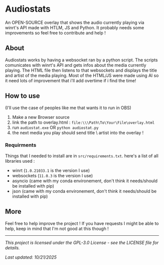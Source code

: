 # Audiostats

An OPEN-SOURCE overlay that shows the audio currently playing via winrt's API made with HTLM, JS and Python.
It probably needs some improvements so feel free to contribute and help !


## About

Audiostats works by having a websocket ran by a python script. 
The scripts comunicates with winrt's API and gets infos about the media currently playing.
The HTML file then listens to that websockets and displays the title and artist of the media playing.
Most of the HTML/JS were made using AI so it need lots of improvement that i'll add overtime if i find the time!


## How to use
(I'll use the case of peoples like me that wants it to run in OBS)

1. Make a new Browser source
2. link the path to overlay.html : ```file:\\\Path\To\Your\File\overlay.html```
3. run ```audiostat.exe``` OR ```python audiostat.py``` 
4. the next media you play should send title \ artist into the overlay !

### Requirments

Things that I needed to install are in ```src/requirements.txt```.
here's a list of all libraries used :

- winrt (```1.0.21033.1``` is the version I use)
- websockets (```11.0.3``` is the version I use)
- asyncio (came with my conda environement, don't think it needs/should be installed with pip)
- json (came with my conda environement, don't think it needs/should be installed with pip)


## More

Feel free to help improve the project !
If you have requests I might be able to help, keep in mind that I'm not good at this though !

---

*This project is licensed under the GPL-3.0 License - see the LICENSE file for details.*



*Last updated: 10/21/2025*